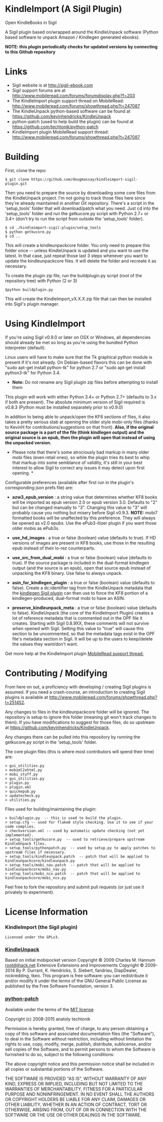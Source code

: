 KindleImport (A Sigil Plugin)
============

Open KindleBooks in Sigil

A Sigil plugin based on/wrapped around the KindleUnpack software (Python based software to unpack Amazon / Kindlegen generated ebooks).

**NOTE: this plugin periodically checks for updated versions by connecting to this Github repository**

Links
=====

* Sigil website is at <http://sigil-ebook.com>
* Sigil support forums are at <http://www.mobileread.com/forums/forumdisplay.php?f=203>
* The KindleImport plugin support thread on MobileRead: <http://www.mobileread.com/forums/showthread.php?t=247087>
* The KindleUnpack python-based software can be found at <https://github.com/kevinhendricks/KindleUnpack>
* python-patch (used to help build the plugin) can be found at <https://github.com/techtonik/python-patch>
* KindleImport plugin MobileRead support thread: <http://www.mobileread.com/forums/showthread.php?t=247087>

Building
========

First, clone the repo:

    $ git clone https://github.com/dougmassay/kindleimport-sigil-plugin.git

Then you need to prepare the source by downloading some core files from the KindleUnpack project. I'm not going to track those files here since they're already maintained in another Git repository. There's a script in the 'setup_tools' folder that will download/patch what you need. Just cd into the 'setup_tools' folder and run the getkucore.py script with Python 2.7+ or 3.4+ (don't try to run the script from outside the 'setup_tools' folder).

    $ cd ./kindleimport-sigil-plugin/setup_tools
    $ python getkucore.py
    $ cd ..

This will create a kindleunpackcore folder. You only need to prepare this folder once -- unless KindleUnpack is updated and you want to use the latest. In that case, just repeat those last 3 steps whenever you want to update the kindleunpackcore files. It will delete the folder and recreate it as necessary.

To create the plugin zip file, run the buildplugin.py script (root of the repository tree) with Python (2 or 3)

    $python buildplugin.py

This will create the KindleImport_vX.X.X.zip file that can then be installed into Sigil's plugin manager.

Using KindleImport
=================
If you're using Sigil v0.9.0 or later on OSX or Windows, all dependencies should already be met so long as you're using the bundled Python interpreter (default).

Linux users will have to make sure that the Tk graphical python module is present if it's not already.  On Debian-based flavors this can be done with "sudo apt-get install python-tk" for python 2.7 or "sudo apt-get install python3-tk" for Python 3.4.

* **Note:** Do not rename any Sigil plugin zip files before attempting to install them

This plugin will work with either Python 3.4+ or Python 2.7+ (defaults to 3.x if both are present).
The absolute minimum version of Sigil required is v0.8.3 (Python must be installed separately prior to v0.9.0)


In addition to being able to unpack/open the KF8 sections of files, it also takes a pretty serious stab at opening the older style mobi-only files (thanks to KevinH for contributions/suggestions on that front). **Also, if the original source package is a part of the file (think kindlegen output) and the original source is an epub, then the plugin will open that instead of using the unpacked version.**

* Please note that there's some atrociously bad markup in many older mobi files (even retail ones), so while the plugin tries its best to whip that markup into some semblance of validity, it's still in your best interest to allow Sigil to correct any issues it may detect upon first opening. *

Configurable preferences (available after first run in the plugin's corresponding json prefs file) are:

* **azw3_epub_version** : a string value that determines whether KF8 books will be imported as epub version 2.0 or epub version 3.0. Defaults to "2" but can be changed manually to "3". Changing this value to "3" will probably cause you nothing but misery before Sigil v0.9.3. **NOTE:** mobi7 formatted books will be unaffected by this preference. They will always be opened as v2.0 epubs. Use the ePub3-itizer plugin if you want those older mobis as ePub3s.

* **use_hd_images** : a true or false (boolean) value (defaults to true). If HD versions of images are present in KF8 books, use those in the resulting epub instead of their lo-rez counterparts.

* **use_src_from_dual_mobi** : a true or false (boolean) value (defaults to true). If the source package is included in the dual-format kindlegen output (and the source is an epub), open that source epub instead of unpacking the KF8 binary. Use false to always unpack.


* **asin_for_kindlegen_plugin** : a true or false (boolean) value (defaults to false). Create a dc:identifier tag from the KindleUnpack metadata that the [kindlegen Sigil plugin](http://www.mobileread.com/forums/showthread.php?t=248629) can then use to force the KF8 portion of a kindlegen-produced, dual-format mobi to have an ASIN.


* **preserve_kindleunpack_meta** : a true or false (boolean) value (defaults to false). KindleUnpack (the core of the KindleImport Plugin) creates a lot of reference metadata that is commented out in the OPF file it creates. Starting with Sigil 0.8.9XX, these comments will not survive when opened with Sigil. Setting this value to "true" will cause this section to be uncommented, so that the metadata tags exist in the OPF file's metadata section in Sigil. It will be up to the users to keep/delete the values they want/don't want.

Get more help at the KindleImport plugin [MobileRead support thread:](http://www.mobileread.com/forums/showthread.php?t=247087)


Contributing / Modifying
============
From here on out, a proficiency with developing / creating Sigil plugins is assumed.
If you need a crash-course, an introduction to creating Sigil plugins is available at
http://www.mobileread.com/forums/showthread.php?t=251452.

Any changes to files in the kindleunpackcore folder will be ignored. The repository is setup to ignore this folder (meaning git won't track changes to them). If you have modifications to suggest for those files, do so upstream at https://github.com/kevinhendricks/KindleUnpack.

Any changes there can be pulled into this repository by running the getkucore.py script in the 'setup_tools' folder.

The core plugin files (this is where most contributors will spend their time) are:

    > gui_utilities.py
    > mobiml2xhtml.py
    > mobi_stuff.py
    > gui_utilities.py
    > plugin.py
    > plugin.xml
    > quickepub.py
    > updatecheck.py
    > utilities.py


Files used for building/maintaining the plugin:

    > buildplugin.py  -- this is used to build the plugin.
    > setup.cfg -- used for flake8 style checking. Use it to see if your code complies.
    > checkversion.xml -- used by automatic update checking (not yet implemented).
    > setup_tools/getkucore.py  -- used to retrieve/prepare upstream KindleUnpack files.
    > setup_tools/pythonpatch.py  -- used by setup.py to apply patches to upstream files if necessary. 
    > setup_tools/kindleunpack.patch  -- patch that will be applied to kindleunpackcore/kindleunpack.py
    > setup_tools/mobi_nav.patch  -- patch that will be applied to kindleunpackcore/mobi_nav.py
    > setup_tools/mobi_ncx.patch  -- patch that will be applied to kindleunpackcore/mobi_ncx.py

Feel free to fork the repository and submit pull requests (or just use it privately to experiment).



License Information
=======

### KindleImport (the Sigil plugin)

    Licensed under the GPLv3.

### [KindleUnpack](https://github.com/kevinhendricks/KindleUnpack)

Based on initial mobipocket version Copyright © 2009 Charles M. Hannum <root@ihack.net>
Extensive Extensions and Improvements Copyright © 2009-2014
By P. Durrant, K. Hendricks, S. Siebert, fandrieu, DiapDealer, nickredding, tkeo.
This program is free software: you can redistribute it and/or modify
it under the terms of the GNU General Public License as published by
the Free Software Foundation, version 3.

### [python-patch](https://github.com/techtonik/python-patch)

Available under the terms of the [MIT license](http://opensource.org/licenses/mit-license.php)

Copyright (c) 2008-2015 anatoly techtonik

Permission is hereby granted, free of charge, to any person obtaining a copy
of this software and associated documentation files (the "Software"), to deal
in the Software without restriction, including without limitation the rights
to use, copy, modify, merge, publish, distribute, sublicense, and/or sell
copies of the Software, and to permit persons to whom the Software is
furnished to do so, subject to the following conditions:

The above copyright notice and this permission notice shall be included in
all copies or substantial portions of the Software.

THE SOFTWARE IS PROVIDED "AS IS", WITHOUT WARRANTY OF ANY KIND, EXPRESS OR
IMPLIED, INCLUDING BUT NOT LIMITED TO THE WARRANTIES OF MERCHANTABILITY,
FITNESS FOR A PARTICULAR PURPOSE AND NONINFRINGEMENT. IN NO EVENT SHALL THE
AUTHORS OR COPYRIGHT HOLDERS BE LIABLE FOR ANY CLAIM, DAMAGES OR OTHER
LIABILITY, WHETHER IN AN ACTION OF CONTRACT, TORT OR OTHERWISE, ARISING FROM,
OUT OF OR IN CONNECTION WITH THE SOFTWARE OR THE USE OR OTHER DEALINGS IN
THE SOFTWARE.

